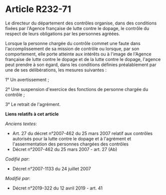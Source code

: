 # Article R232-71

Le directeur du département des contrôles organise, dans des conditions fixées par l'Agence française de lutte contre le
dopage, le contrôle du respect de leurs obligations par les personnes agréées.

Lorsque la personne chargée du contrôle commet une faute dans l'accomplissement de sa mission de contrôle ou lorsque, par son
comportement, elle porte atteinte aux intérêts ou à l'image de l'Agence française de lutte contre le dopage et de la lutte
contre le dopage, l'agence peut prendre à son égard, dans les conditions définies préalablement par une de ses délibérations,
les mesures suivantes :

1° Un avertissement ;

2° Une suspension d'exercice des fonctions de personne chargée du contrôle ;

3° Le retrait de l'agrément.

**Liens relatifs à cet article**

_Anciens textes_:

  - Art. 27 du décret n°2007-462 du 25 mars 2007 relatif aux contrôles autorisés pour la lutte contre le dopage et à l'agrément et l'assermentation des personnes chargées des contrôles
  - Décret n°2007-462 du 25 mars 2007 - art. 27 (Ab)

_Codifié par_:

  - Décret n°2007-1133 du 24 juillet 2007

_Modifié par_:

  - Décret n°2019-322 du 12 avril 2019 - art. 41
